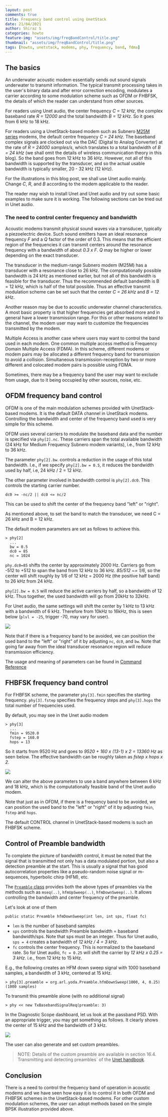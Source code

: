 ```yaml
---
layout: post
comments: true
title: Frequency band control using UnetStack
date: 21/04/2021
author: Shiraz S
categories: howto
feature-img: "assets/img/freqBandControl/title.png"
thumbnail: "assets/img/freqBandControl/title.png"
tags: [howto, unetstack, modems, phy, frequency, band, fdma]
---
```


## The basics

An underwater acoustic modem essentially sends out sound signals underwater to transmit information. The typical transmit processing takes in the user's binary data and after error correction encoding, modulates a carrier according to some modulation scheme such as OFDM or FHBFSK, the details of which the reader can understand from other sources. 

For readers using Unet audio, the center frequency *C = 12 kHz*, the complex baseband rate *R = 12000* and the total bandwidth *B = 12 kHz*. So it goes from 6 kHz to 18 kHz.

For readers using a UnetStack-based modem such as Subnero [M25M series](https://subnero.com/products/modem.html) modems, the default centre frequency *C = 24 kHz*. The baseband complex signals are clocked out via the DAC (Digital to Analog Converter) at the rate of *R = 24000 samples/s*, which translates to a total bandwidth of *B = 24 kHz* (we shall omit the details of wireless communication theory in this blog). So the band goes from 12 kHz to 36 kHz. However, not all of this bandwidth is supported by the transducer, and so the actual usable bandwidth is typically smaller, 20 - 32 kHz (12 kHz).

For the illustrations in this blog post, we shall use Unet audio mainly. Change *C*, *R*, and *B* according to the modem applicable to the reader.

The reader may wish to install Unet and Unet audio and try out some basic examples to make sure it is working. The following sections can be tried out in Unet audio.

### The need to control center frequency and bandwidth 

Acoustic modems transmit physical sound waves via a transducer, typically a piezoelectric device. Such sound emitters have an ideal resonance frequency *F* and a *Q* factor of the order of 0.3. This means that the efficient region of the frequencies it can transmit centers around the resonance frequency with a bandwidth of about *0.3 x F*. *Q* may be higher or lower depending on the exact transducer.

The transducer in the medium-range Subnero modem (M25M) has a transducer with a resonance close to 26 kHz. The computationally possible bandwidth is 24 kHz as mentioned earlier, but not all of this bandwidth is feasible for the transducer. Thus the recommended default bandwidth is B = 12 kHz, which is half of the total possible. Thus an effective transmit modulation scheme can be set such that the center *C = 26 kHz* and *B = 12 kHz*.

Another reason may be due to acoustic underwater channel characteristics. A most basic property is that higher frequencies get absorbed more and in general have a lower transmission range. For this or other reasons related to the channel, the modem user may want to customize the frequencies transmitted by the modem. 

Multiple Access is another case where users may want to control the band used in each modem. One common multiple access method is Frequency Domain Multiple Access (FDMA). In this scheme, different modems or modem pairs may be allocated a different frequency band for transmission to avoid a collision. Simultaneous transmission-reception by two or more different and colocated modem pairs is possible using FDMA. 

Sometimes, there may be a frequency band the user may want to exclude from usage, due to it being occupied by other sources, noise, etc. 

## OFDM frequency band control

OFDM is one of the main modulation schemes provided with UnetStack-based modems. It is the default DATA channel in UnetStack modems. Controlling the bandwidth and center of the frequency band used is very simple for this scheme.

OFDM uses several carriers to modulate the baseband data and the number is specified via `phy[2].nc`. These carriers span the total available bandwidth (24 kHz for Medium Frequency Subnero modem variants), i.e., from 12 kHz to 36 kHz. 

The parameter `phy[2].bw`. controls a reduction in the usage of this total bandwidth. I.e., if we specify `phy[2].bw = 0.5`, it reduces the bandwidth used by half, i.e, 24 kHz / 2 = 12 kHz. 

The other parameter involved in bandwidth control is `phy[2].dc0`. This controls the starting carrier number. 

`dc0 >= -nc/2 || dc0 <= nc/2`

This can be used to shift the center of the frequency band "left" or "right". 

As mentioned above, to set the band to match the transducer, we need C = 26 kHz and B = 12 kHz.

The default modem parameters are set as follows to achieve this.

```
> phy[2]
  ...
  bw = 0.5
  dc0 = 85
  nc = 1024
```

`phy.dc0=85` shifts the center by approximately 2000 Hz. Carriers go from -512 to +512 to span the band from 12 kHz to 36 kHz. *85/512 ~= 1/6*, so the center will shift roughly by 1/6 of 12 kHz = 2000 Hz (the positive half band) to 26 kHz from 24 kHz.


`phy[2].bw = 0.5` will reduce the active carriers by half, so a bandwidth of 12 kHz. Thus together, the used bandwidth will go from 20kHz to 32kHz.

For Unet audio, the same settings will shift the center by 1 kHz to 13 kHz with a bandwidth of 6 kHz. Therefore from 10kHz to 16kHz, this is seen below (`plvl = -25`, trigger -70, may vary for user).

![](./assets/img/freqBandControl/ofdm-psd.png)

Note that if there is a frequency band to be avoided, we can position the used band to the "left" or "right" of it by adjusting `nc`, `dc0`, and `bw`. Note that going far away from the ideal transducer resonance region will reduce transmission efficiency. 

The usage and meaning of parameters can be found in [Command Reference](https://unetstack.net/handbook/unet-handbook.html#_command_reference)

## FHBFSK frequency band control

For FHBFSK scheme, the parameter `phy[3].fmin` specifies the starting frequency. `phy[3].fstep` specifies the frequency steps and `phy[3].hops` the total number of frequencies used. 

By default, you may see in the Unet audio modem 

```
> phy[3]
  ...
  fmin = 9520.0
  fstep = 160.0
  hops = 13
```

So it starts from 9520 Hz and goes to *9520 + 160 x (13-1) x 2  = 13360 Hz* as seen below. 
The effective bandwidth can be roughly taken as *fstep x hops x 2*.

![](../assets/img/freqBandControl/fhbfsk-psd.png)

We can alter the above parameters to use a band anywhere between 6 kHz and 18 kHz, which is the computationally feasible band of the Unet audio modem. 

Note that just as in OFDM, if there is a frequency band to be avoided, we can position the used band to the "left" or "right" of it by adjusting `fmin`, `fstep` and `hops`.

The default CONTROL channel in UnetStack-based modems is such an FHBFSK scheme.

## Control of Preamble bandwidth

To complete the picture of bandwidth control, it must be noted that the signal that is transmitted not only has a data modulated portion, but also a detection preamble at the start. This is usually a signal that has good autocorrelation properties like a pseudo-random noise signal or m-sequences, hyperbolic chirp (HFM), etc.

The [`Preamble` class](https://unetstack.net/javadoc/3.3/org/arl/yoda/Preamble.html) provides both the above types of preambles via the methods such as `mseq(..)`, `hfmUpSweep(..)`, `hfmDownSweep(..)`. It allows controlling the bandwidth and center frequency of the preamble.

Let's look at one of them

```
public static Preamble hfmDownSweep(int len, int sps, float fc)
```

- `len` is the number of baseband samples
- `sps` controls the bandwidth
  Preamble bandwidth = baseband bandwidth/sps. Note that sps must be an integer.
  Thus for Unet audio, `sps = 4` creates a bandwidth of *12 kHz / 4 = 3 kHz*.
- `fc` controls the center frequency. This is normalized to the baseband rate. So for Unet audio, `fc = 0.25` will shift the carrier by *12 kHz x 0.25 = 3 kHz*. i.e., from 12 kHz to 15 kHz. 

E.g., the following creates an HFM down sweep signal with 1000 baseband samples, a bandwidth of 3 kHz, centered at 15 kHz.

```
> phy[3].preamble = org.arl.yoda.Preamble.hfmDownSweep(1000, 4, 0.25)
(1000 samples)

```
To transmit this preamble alone (with no additional signal)

```
> phy << new TxBasebandSignalReq(preamble: 3)
```

In the Diagnostic Scope dashboard, let us look at the passband PSD. With an appropriate trigger, you may get something as follows. It clearly shows the center of 15 kHz and the bandwidth of 3 kHz.

![](../assets/img/freqBandControl/preamble.png)

The user can also generate and set custom preambles. 

> NOTE: Details of the custom preamble are available in section 16.4. Transmitting and detecting preambles` of the [Unet handbook](https://unetstack.net/handbook/unet-handbook_baseband_service.html).


## Conclusion

There is a need to control the frequency band of operation in acoustic modems and we have seen how easy it is to control it in both OFDM and FHBFSK schemes in the UnetStack-based modems. For other custom modulation schemes, the user can adopt methods based on the simple BPSK illustration provided above.
